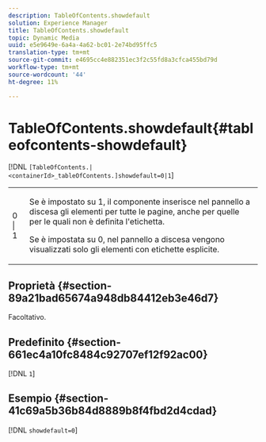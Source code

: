 ```yaml
---
description: TableOfContents.showdefault
solution: Experience Manager
title: TableOfContents.showdefault
topic: Dynamic Media
uuid: e5e9649e-6a4a-4a62-bc01-2e74bd95ffc5
translation-type: tm+mt
source-git-commit: e4695cc4e882351ec3f2c55fd8a3cfca455bd79d
workflow-type: tm+mt
source-wordcount: '44'
ht-degree: 11%

---
```



# TableOfContents.showdefault{#tableofcontents-showdefault}

[!DNL `[TableOfContents.|<containerId>_tableOfContents.]showdefault=0|1`]

<table id="table_BE34F807437C4955A2A640495E05138F"> 
 <tbody> 
  <tr> 
   <td> <p> <span class="codeph"> 0 | 1</span> </p> </td> 
   <td> <p> Se è impostato su <span class="codeph"> 1</span>, il componente inserisce nel pannello a discesa gli elementi per tutte le pagine, anche per quelle per le quali non è definita l'etichetta. </p> <p>Se è impostata su <span class="codeph"> 0</span>, nel pannello a discesa vengono visualizzati solo gli elementi con etichette esplicite. </p> </td> 
  </tr> 
 </tbody> 
</table>

## Proprietà {#section-89a21bad65674a948db84412eb3e46d7}

Facoltativo.

## Predefinito {#section-661ec4a10fc8484c92707ef12f92ac00}

[!DNL `1`]

## Esempio {#section-41c69a5b36b84d8889b8f4fbd2d4cdad}

[!DNL `showdefault=0`]
